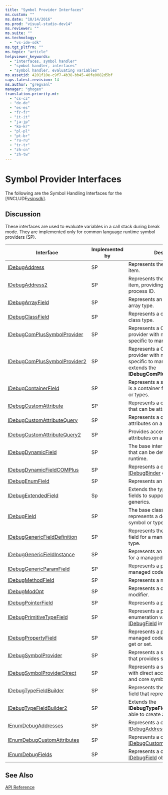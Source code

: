 ```yaml
---
title: "Symbol Provider Interfaces"
ms.custom: ""
ms.date: "10/14/2016"
ms.prod: "visual-studio-dev14"
ms.reviewer: ""
ms.suite: ""
ms.technology: 
  - "vs-ide-sdk"
ms.tgt_pltfrm: ""
ms.topic: "article"
helpviewer_keywords: 
  - "interfaces, symbol handler"
  - "symbol handler, interfaces"
  - "symbol handler, evaluating variables"
ms.assetid: 4201f10e-c9f7-4b38-bb45-40fe0082d5bf
caps.latest.revision: 14
ms.author: "gregvanl"
manager: "ghogen"
translation.priority.mt: 
  - "cs-cz"
  - "de-de"
  - "es-es"
  - "fr-fr"
  - "it-it"
  - "ja-jp"
  - "ko-kr"
  - "pl-pl"
  - "pt-br"
  - "ru-ru"
  - "tr-tr"
  - "zh-cn"
  - "zh-tw"
---
```

# Symbol Provider Interfaces
The following are the Symbol Handling Interfaces for the [!INCLUDE[vsipsdk](../extensibility/includes/vsipsdk_md.md)].  
  
## Discussion  
 These interfaces are used to evaluate variables in a call stack during break mode. They are implemented only for common language runtime symbol providers (SP).  
  
|Interface|Implemented by|Description|  
|---------------|--------------------|-----------------|  
|[IDebugAddress](../extensibility/idebugaddress.md)|SP|Represents the address of an item.|  
|[IDebugAddress2](../extensibility/idebugaddress2.md)|SP|Represents the address of an item, providing access to the process ID.|  
|[IDebugArrayField](../extensibility/idebugarrayfield.md)|SP|Represents an array symbol or array type.|  
|[IDebugClassField](../extensibility/idebugclassfield.md)|SP|Represents a class symbol or class type.|  
|[IDebugComPlusSymbolProvider](../extensibility/idebugcomplussymbolprovider.md)|SP|Represents a COM+ symbol provider with methods that are specific to managed code.|  
|[IDebugComPlusSymbolProvider2](../extensibility/idebugcomplussymbolprovider2.md)|SP|Represents a COM+ symbol provider with methods that are specific to managed code and extends the **IDebugComPlusSymbolProvider**.|  
|[IDebugContainerField](../extensibility/idebugcontainerfield.md)|SP|Represents a symbol or type that is a container for other symbols or types.|  
|[IDebugCustomAttribute](../extensibility/idebugcustomattribute.md)|SP|Represents a custom attribute that can be attached to a symbol.|  
|[IDebugCustomAttributeQuery](../extensibility/idebugcustomattributequery.md)|SP|Represents a query for custom attributes on a method or type.|  
|[IDebugCustomAttributeQuery2](../extensibility/idebugcustomattributequery2.md)|SP|Provides access to custom attributes on a symbol.|  
|[IDebugDynamicField](../extensibility/idebugdynamicfield.md)|SP|The base interface for any type that can be determined at runtime.|  
|[IDebugDynamicFieldCOMPlus](../extensibility/idebugdynamicfieldcomplus.md)|SP|Represents a dynamic field for an [IDebugBinder](../extensibility/idebugbinder.md) object.|  
|[IDebugEnumField](../extensibility/idebugenumfield.md)|SP|Represents an enumeration type.|  
|[IDebugExtendedField](../extensibility/idebugextendedfield.md)|Sp|Extends the types of available fields to support managed code generics.|  
|[IDebugField](../extensibility/idebugfield.md)|SP|The base class for all fields; represents a description of a symbol or type.|  
|[IDebugGenericFieldDefinition](../extensibility/idebuggenericfielddefinition.md)|SP|Represents the definition of a field for a managed code generic type.|  
|[IDebugGenericFieldInstance](../extensibility/idebuggenericfieldinstance.md)|SP|Represents an instance of a field for a managed code generic type.|  
|[IDebugGenericParamField](../extensibility/idebuggenericparamfield.md)|SP|Represents a parameter for a managed code generic type.|  
|[IDebugMethodField](../extensibility/idebugmethodfield.md)|SP|Represents a method.|  
|[IDebugModOpt](../extensibility/idebugmodopt.md)|SP|Represents a debug optional modifier.|  
|[IDebugPointerField](../extensibility/idebugpointerfield.md)|SP|Represents a pointer.|  
|[IDebugPrimitiveTypeField](../extensibility/idebugprimitivetypefield.md)|SP|Represents a primitive type enumeration value from an [IDebugField](../extensibility/idebugfield.md) interface.|  
|[IDebugPropertyField](../extensibility/idebugpropertyfield.md)|SP|Represents a property of a managed code class that can be get or set.|  
|[IDebugSymbolProvider](../extensibility/idebugsymbolprovider.md)|SP|Represents a symbol provider that provides symbols and types.|  
|[IDebugSymbolProviderDirect](../extensibility/idebugsymbolproviderdirect.md)|SP|Represents a symbol provider with direct access to metadata and core symbol interfaces.|  
|[IDebugTypeFieldBuilder](../extensibility/idebugtypefieldbuilder.md)|SP|Represents the ability to create a field that represents a type.|  
|[IDebugTypeFieldBuilder2](../extensibility/idebugtypefieldbuilder2.md)|SP|Extends the **IDebugTypeFieldBuilder** to be able to create array types.|  
|[IEnumDebugAddresses](../extensibility/ienumdebugaddresses.md)|SP|Represents a collection of [IDebugAddress](../extensibility/idebugaddress.md) objects.|  
|[IEnumDebugCustomAttributes](../extensibility/ienumdebugcustomattributes.md)|SP|Represents a collection of [IDebugCustomAttribute](../extensibility/idebugcustomattribute.md) objects.|  
|[IEnumDebugFields](../extensibility/ienumdebugfields.md)|SP|Represents a collection of [IDebugField](../extensibility/idebugfield.md) objects.|  
  
## See Also  
 [API Reference](../extensibility/api-reference--visual-studio-debugging-.md)